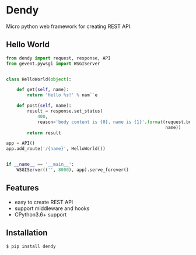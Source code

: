 # Dendy

Micro python web framework for creating REST API.

## Hello World

``` python
from dendy import request, response, API
from gevent.pywsgi import WSGIServer


class HelloWorld(object):

    def get(self, name):
        return 'Hello %s!' % nam``e

    def post(self, name):
        result = response.set_status(
            400,
            reason='body content is {0}, name is {1}'.format(request.body,
                                                             name))
        return result

app = API()
app.add_route('/{name}', HelloWorld())


if __name__ == '__main__':
    WSGIServer(('', 8000), app).serve_forever()
```

## Features

* easy to create REST API
* support middleware and hooks
* CPython3.6+ support

## Installation

``` shell
$ pip install dendy
```